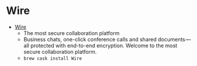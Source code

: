# Wire
- [Wire](https://wire.com/)
  -  The most secure collaboration platform
  - Business chats, one-click conference calls and shared documents — all protected with end-to-end encryption. Welcome to the most secure collaboration platform.
  - `brew cask install Wire`
